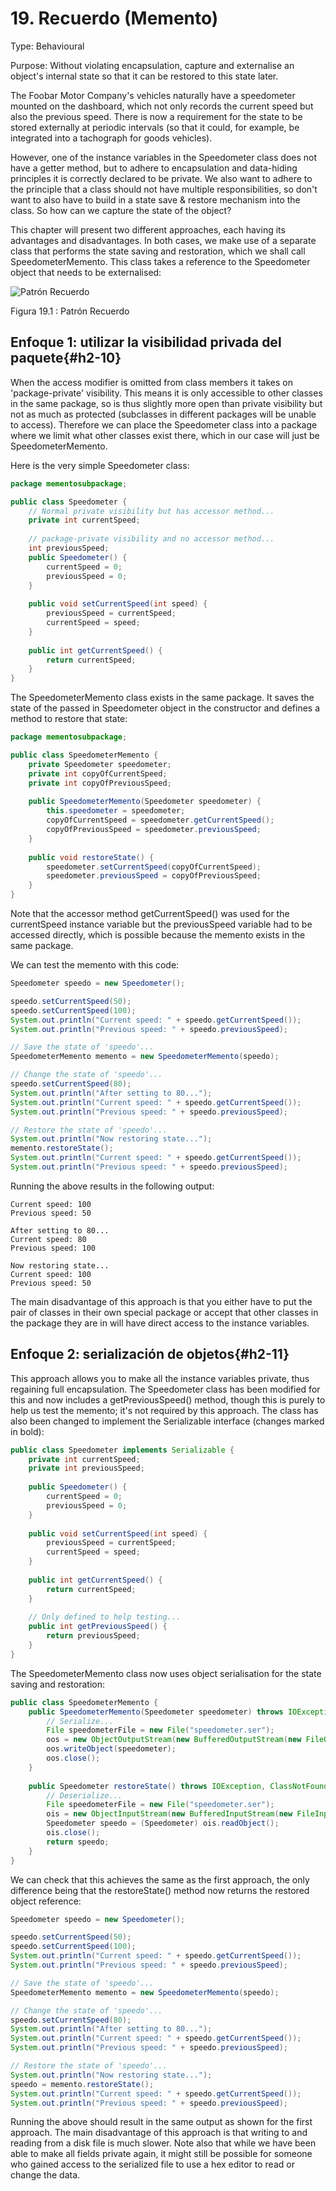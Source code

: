# 19. Recuerdo (Memento)

Type: Behavioural

Purpose: Without violating encapsulation, capture and externalise an object's internal state so that it can be restored to this state later.

The Foobar Motor Company's vehicles naturally have a speedometer mounted on the dashboard, which not only records the current speed but also the previous speed. There is now a requirement for the state to be stored externally at periodic intervals (so that it could, for example, be integrated into a tachograph for goods vehicles).

However, one of the instance variables in the Speedometer class does not have a getter method, but to adhere to encapsulation and data-hiding principles it is correctly declared to be private. We also want to adhere to the principle that a class should not have multiple responsibilities, so don't want to also have to build in a state save & restore mechanism into the class. So how can we capture the state of the object?

This chapter will present two different approaches, each having its advantages and disadvantages. In both cases, we make use of a separate class that performs the state saving and restoration, which we shall call SpeedometerMemento. This class takes a reference to the Speedometer object that needs to be externalised:

![Patrón Recuerdo](../images/000066.jpg)

Figura 19.1 : Patrón Recuerdo

## Enfoque 1: utilizar la visibilidad privada del paquete{#h2-10}

When the access modifier is omitted from class members it takes on 'package-private' visibility. This means it is only accessible to other classes in the same package, so is thus slightly more open than private visibility but not as much as protected (subclasses in different packages will be unable to access). Therefore we can place the Speedometer class into a package where we limit what other classes exist there, which in our case will just be SpeedometerMemento.

Here is the very simple Speedometer class:

```java
package mementosubpackage;

public class Speedometer {
    // Normal private visibility but has accessor method...
    private int currentSpeed;
 
    // package-private visibility and no accessor method...
    int previousSpeed;
    public Speedometer() {
        currentSpeed = 0;
        previousSpeed = 0;
    }
 
    public void setCurrentSpeed(int speed) {
        previousSpeed = currentSpeed;
        currentSpeed = speed;
    }
 
    public int getCurrentSpeed() {
        return currentSpeed;
    }
}
```

The SpeedometerMemento class exists in the same package. It saves the state of the passed in Speedometer object in the constructor and defines a method to restore that state:

```java
package mementosubpackage;

public class SpeedometerMemento {
    private Speedometer speedometer;
    private int copyOfCurrentSpeed;
    private int copyOfPreviousSpeed;
 
    public SpeedometerMemento(Speedometer speedometer) {
        this.speedometer = speedometer;
        copyOfCurrentSpeed = speedometer.getCurrentSpeed();
        copyOfPreviousSpeed = speedometer.previousSpeed;
    }
 
    public void restoreState() {
        speedometer.setCurrentSpeed(copyOfCurrentSpeed);
        speedometer.previousSpeed = copyOfPreviousSpeed;
    }
}
```

Note that the accessor method getCurrentSpeed() was used for the currentSpeed instance variable but the previousSpeed variable had to be accessed directly, which is possible because the memento exists in the same package.

We can test the memento with this code:

```java
Speedometer speedo = new Speedometer();

speedo.setCurrentSpeed(50);
speedo.setCurrentSpeed(100);
System.out.println("Current speed: " + speedo.getCurrentSpeed());
System.out.println("Previous speed: " + speedo.previousSpeed);

// Save the state of 'speedo'...
SpeedometerMemento memento = new SpeedometerMemento(speedo);

// Change the state of 'speedo'...
speedo.setCurrentSpeed(80);
System.out.println("After setting to 80...");
System.out.println("Current speed: " + speedo.getCurrentSpeed());
System.out.println("Previous speed: " + speedo.previousSpeed);

// Restore the state of 'speedo'...
System.out.println("Now restoring state...");
memento.restoreState();
System.out.println("Current speed: " + speedo.getCurrentSpeed());
System.out.println("Previous speed: " + speedo.previousSpeed);
```

Running the above results in the following output:

```text
Current speed: 100
Previous speed: 50

After setting to 80...
Current speed: 80
Previous speed: 100

Now restoring state...
Current speed: 100
Previous speed: 50
```

The main disadvantage of this approach is that you either have to put the pair of classes in their own special package or accept that other classes in the package they are in will have direct access to the instance variables.

## Enfoque 2: serialización de objetos{#h2-11}

This approach allows you to make all the instance variables private, thus regaining full encapsulation. The Speedometer class has been modified for this and now includes a getPreviousSpeed() method, though this is purely to help us test the memento; it's not required by this approach. The class has also been changed to implement the Serializable interface (changes marked in bold):

```java
public class Speedometer implements Serializable {
    private int currentSpeed;
    private int previousSpeed;
 
    public Speedometer() {
        currentSpeed = 0;
        previousSpeed = 0;
    }
 
    public void setCurrentSpeed(int speed) {
        previousSpeed = currentSpeed;
        currentSpeed = speed;
    }
 
    public int getCurrentSpeed() {
        return currentSpeed;
    }
 
    // Only defined to help testing...
    public int getPreviousSpeed() {
        return previousSpeed;
    }
}
```

The SpeedometerMemento class now uses object serialisation for the state saving and restoration:

```java
public class SpeedometerMemento {
    public SpeedometerMemento(Speedometer speedometer) throws IOException {
        // Serialize...
        File speedometerFile = new File("speedometer.ser");
        oos = new ObjectOutputStream(new BufferedOutputStream(new FileOutputStream(speedometerFile)));
        oos.writeObject(speedometer);
        oos.close();
    }
 
    public Speedometer restoreState() throws IOException, ClassNotFoundException {
        // Deserialize...
        File speedometerFile = new File("speedometer.ser");
        ois = new ObjectInputStream(new BufferedInputStream(new FileInputStream(speedometerFile)));
        Speedometer speedo = (Speedometer) ois.readObject();
        ois.close();
        return speedo;
    }
}
```

We can check that this achieves the same as the first approach, the only difference being that the restoreState() method now returns the restored object reference:

```java
Speedometer speedo = new Speedometer();

speedo.setCurrentSpeed(50);
speedo.setCurrentSpeed(100);
System.out.println("Current speed: " + speedo.getCurrentSpeed());
System.out.println("Previous speed: " + speedo.previousSpeed);

// Save the state of 'speedo'...
SpeedometerMemento memento = new SpeedometerMemento(speedo);

// Change the state of 'speedo'...
speedo.setCurrentSpeed(80);
System.out.println("After setting to 80...");
System.out.println("Current speed: " + speedo.getCurrentSpeed());
System.out.println("Previous speed: " + speedo.previousSpeed);

// Restore the state of 'speedo'...
System.out.println("Now restoring state...");
speedo = memento.restoreState();
System.out.println("Current speed: " + speedo.getCurrentSpeed());
System.out.println("Previous speed: " + speedo.previousSpeed);
```

Running the above should result in the same output as shown for the first approach. The main disadvantage of this approach is that writing to and reading from a disk file is much slower. Note also that while we have been able to make all fields private again, it might still be possible for someone who gained access to the serialized file to use a hex editor to read or change the data.
